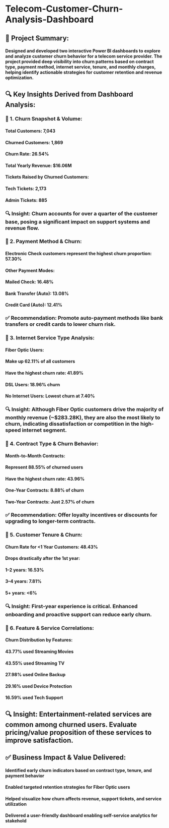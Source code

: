 # Telecom-Customer-Churn-Analysis-Dashboard

## 🧠 Project Summary:
#### Designed and developed two interactive Power BI dashboards to explore and analyze customer churn behavior for a telecom service provider. The project provided deep visibility into churn patterns based on contract type, payment method, internet service, tenure, and monthly charges, helping identify actionable strategies for customer retention and revenue optimization.

## 🔍 Key Insights Derived from Dashboard Analysis:
### 📌 1. Churn Snapshot & Volume:
#### Total Customers: 7,043

#### Churned Customers: 1,869

#### Churn Rate: 26.54%

#### Total Yearly Revenue: $16.06M

#### Tickets Raised by Churned Customers:

#### Tech Tickets: 2,173

#### Admin Tickets: 885

### 🔍 Insight: Churn accounts for over a quarter of the customer base, posing a significant impact on support systems and revenue flow.

### 📌 2. Payment Method & Churn:
#### Electronic Check customers represent the highest churn proportion: 57.30%

#### Other Payment Modes:

#### Mailed Check: 16.48%

#### Bank Transfer (Auto): 13.08%

#### Credit Card (Auto): 12.41%

### ✅ Recommendation: Promote auto-payment methods like bank transfers or credit cards to lower churn risk.

### 📌 3. Internet Service Type Analysis:
#### Fiber Optic Users:

#### Make up 62.11% of all customers

#### Have the highest churn rate: 41.89%

#### DSL Users: 18.96% churn

#### No Internet Users: Lowest churn at 7.40%

### 🔍 Insight: Although Fiber Optic customers drive the majority of monthly revenue (~$283.28K), they are also the most likely to churn, indicating dissatisfaction or competition in the high-speed internet segment.

### 📌 4. Contract Type & Churn Behavior:
#### Month-to-Month Contracts:

#### Represent 88.55% of churned users

#### Have the highest churn rate: 43.96%

#### One-Year Contracts: 8.88% of churn

#### Two-Year Contracts: Just 2.57% of churn

### ✅ Recommendation: Offer loyalty incentives or discounts for upgrading to longer-term contracts.

### 📌 5. Customer Tenure & Churn:
#### Churn Rate for <1 Year Customers: 48.43%

#### Drops drastically after the 1st year:

#### 1–2 years: 16.53%
#### 3–4 years: 7.81%
#### 5+ years: <6%

### 🔍 Insight: First-year experience is critical. Enhanced onboarding and proactive support can reduce early churn.

### 📌 6. Feature & Service Correlations:
#### Churn Distribution by Features:

#### 43.77% used Streaming Movies
#### 43.55% used Streaming TV
#### 27.98% used Online Backup
#### 29.16% used Device Protection
#### 16.59% used Tech Support

## 🔍 Insight: Entertainment-related services are common among churned users. Evaluate pricing/value proposition of these services to improve satisfaction.

## ✅ Business Impact & Value Delivered:
#### Identified early churn indicators based on contract type, tenure, and payment behavior

#### Enabled targeted retention strategies for Fiber Optic users

#### Helped visualize how churn affects revenue, support tickets, and service utilization

#### Delivered a user-friendly dashboard enabling self-service analytics for stakehold
